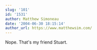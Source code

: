 ```yaml
---
slug: '101'
id: '1531'
author: Matthew Simoneau
date: '2004-06-30 18:15:14'
author_url: https://www.matthewsim.com/
---
```

Nope.  That's my friend Stuart.
